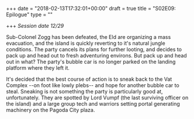 +++
date = "2018-02-13T17:32:01+00:00"
draft = true
title = "S02E09: Epilogue"
type = ""

+++
_Session date 12/29_

Sub-Colonel Zogg has been defeated, the Eld are organizing a mass evacuation, and the island is quickly reverting to it's natural jungle conditions. The party cancels its plans for further looting, and decides to pack up and head out to fresh adventuring environs. But pack up and head out in what? The party's bubble car is no longer parked on the landing platform where they left it.

<!--more-->

It's decided that the best course of action is to sneak back to the Vat Complex --on foot like lowly plebs-- and hope for another bubble car to steal. Sneaking is not something the party is particularly good at, unfortunately. They are spotted by Lord Vumpf (the last surviving officer on the island) and a large group tech and warriors setting portal generating machinery on the Pagoda City plaza. 